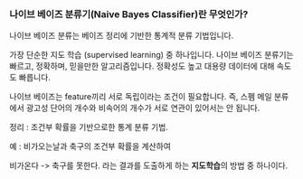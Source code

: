 ### 나이브 베이즈 분류기(Naive Bayes Classifier)란 무엇인가?



나이브 베이즈 분류는 베이즈 정리에 기반한 통계적 분류 기법입니다. 

가장 단순한 지도 학습 (supervised learning) 중 하나입니다. 나이브 베이즈 분류기는 빠르고, 정확하며, 믿을만한 알고리즘입니다. 정확성도 높고 대용량 데이터에 대해 속도도 빠릅니다.

나이브 베이즈는 feature끼리 서로 독립이라는 조건이 필요합니다. 즉, 스펨 메일 분류에서 광고성 단어의 개수와 비속어의 개수가 서로 연관이 있어서는 안 됩니다. 





정리 : 조건부 확률을 기반으로한 통계 분류 기법.



예 : 비가오는날과 축구의 조건부 확률을 계산하여 

비가온다 -> 축구를 못한다. 라는 결과를 도출하게 하는 **지도학습**의 방법 중 하나이다.